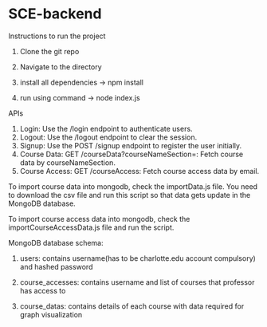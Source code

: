 # SCE-backend

Instructions to run the project

1) Clone the git repo
   
2) Navigate to the directory

3) install all dependencies -> npm install

4) run using command -> node index.js



APIs

1) Login: Use the /login endpoint to authenticate users.
2) Logout: Use the /logout endpoint to clear the session.
3) Signup: Use the POST /signup endpoint to register the user initially.
4) Course Data: GET /courseData?courseNameSection=<value>: Fetch course data by courseNameSection.
5) Course Access: GET /courseAccess: Fetch course access data by email.


To import course data into mongodb, check the importData.js file. You need to download the csv file and run this script so that data gets update in the MongoDB database.

To import course access data into mongodb, check the importCourseAccessData.js file and run the script.


MongoDB database schema:

1) users: contains username(has to be charlotte.edu account compulsory) and hashed password

2) course_accesses: contains username and list of courses that professor has access to

3) course_datas: contains details of each course with data required for graph visualization
